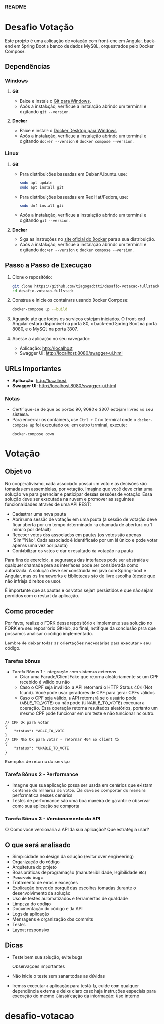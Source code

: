 ### README
# Desafio Votação

Este projeto é uma aplicação de votação com front-end em Angular, back-end em Spring Boot e banco de dados MySQL, orquestrados pelo Docker Compose.

## Dependências

### Windows

1. **Git**
   - Baixe e instale o [Git para Windows](https://gitforwindows.org/).
   - Após a instalação, verifique a instalação abrindo um terminal e digitando `git --version`.

2. **Docker**
   - Baixe e instale o [Docker Desktop para Windows](https://www.docker.com/products/docker-desktop).
   - Após a instalação, verifique a instalação abrindo um terminal e digitando `docker --version` e `docker-compose --version`.

### Linux

1. **Git**
   - Para distribuições baseadas em Debian/Ubuntu, use:
     ```sh
     sudo apt update
     sudo apt install git
     ```
   - Para distribuições baseadas em Red Hat/Fedora, use:
     ```sh
     sudo dnf install git
     ```
   - Após a instalação, verifique a instalação abrindo um terminal e digitando `git --version`.

2. **Docker**
   - Siga as instruções no [site oficial do Docker](https://docs.docker.com/engine/install/) para a sua distribuição.
   - Após a instalação, verifique a instalação abrindo um terminal e digitando `docker --version` e `docker-compose --version`.

## Passo a Passo de Execução

1. Clone o repositório:
   ```sh
   git clone https://github.com/tiagogadotti/desafio-votacao-fullstack
   cd desafio-votacao-fullstack
   ```

2. Construa e inicie os containers usando Docker Compose:
   ```sh
   docker-compose up --build
   ```

3. Aguarde até que todos os serviços estejam iniciados. O front-end Angular estará disponível na porta 80, o back-end Spring Boot na porta 8080, e o MySQL na porta 3307.

4. Acesse a aplicação no seu navegador:
   - Aplicação: [http://localhost](http://localhost)
   - Swagger UI: [http://localhost:8080/swagger-ui.html](http://localhost:8080/swagger-ui.html)

## URLs Importantes

- **Aplicação**: [http://localhost](http://localhost)
- **Swagger UI**: [http://localhost:8080/swagger-ui.html](http://localhost:8080/swagger-ui.html)

### Notas

- Certifique-se de que as portas 80, 8080 e 3307 estejam livres no seu sistema.
- Para encerrar os containers, use `Ctrl + C` no terminal onde o `docker-compose up` foi executado ou, em outro terminal, execute:
  ```sh
  docker-compose down
  ```


# Votação

## Objetivo

No cooperativismo, cada associado possui um voto e as decisões são tomadas em assembleias, por votação. Imagine que você deve criar uma solução we para gerenciar e participar dessas sessões de votação.
Essa solução deve ser executada na nuvem e promover as seguintes funcionalidades através de uma API REST:

- Cadastrar uma nova pauta
- Abrir uma sessão de votação em uma pauta (a sessão de votação deve ficar aberta por
  um tempo determinado na chamada de abertura ou 1 minuto por default)
- Receber votos dos associados em pautas (os votos são apenas 'Sim'/'Não'. Cada associado
  é identificado por um id único e pode votar apenas uma vez por pauta)
- Contabilizar os votos e dar o resultado da votação na pauta

Para fins de exercício, a segurança das interfaces pode ser abstraída e qualquer chamada para as interfaces pode ser considerada como autorizada. A solução deve ser construída em java com Spring-boot e Angular, mas os frameworks e bibliotecas são de livre escolha (desde que não infrinja direitos de uso).

É importante que as pautas e os votos sejam persistidos e que não sejam perdidos com o restart da aplicação.

## Como proceder

Por favor, realize o FORK desse repositório e implemente sua solução no FORK em seu repositório GItHub, ao final, notifique da conclusão para que possamos analisar o código implementado.

Lembre de deixar todas as orientações necessárias para executar o seu código.

### Tarefas bônus

- Tarefa Bônus 1 - Integração com sistemas externos
  - Criar uma Facade/Client Fake que retorna aleátoriamente se um CPF recebido é válido ou não.
  - Caso o CPF seja inválido, a API retornará o HTTP Status 404 (Not found). Você pode usar geradores de CPF para gerar CPFs válidos
  - Caso o CPF seja válido, a API retornará se o usuário pode (ABLE_TO_VOTE) ou não pode (UNABLE_TO_VOTE) executar a operação. Essa operação retorna resultados aleatórios, portanto um mesmo CPF pode funcionar em um teste e não funcionar no outro.

```
// CPF Ok para votar
{
    "status": "ABLE_TO_VOTE
}
// CPF Nao Ok para votar - retornar 404 no client tb
{
    "status": "UNABLE_TO_VOTE
}
```

Exemplos de retorno do serviço

### Tarefa Bônus 2 - Performance

- Imagine que sua aplicação possa ser usada em cenários que existam centenas de
  milhares de votos. Ela deve se comportar de maneira performática nesses
  cenários
- Testes de performance são uma boa maneira de garantir e observar como sua
  aplicação se comporta

### Tarefa Bônus 3 - Versionamento da API

○ Como você versionaria a API da sua aplicação? Que estratégia usar?

## O que será analisado

- Simplicidade no design da solução (evitar over engineering)
- Organização do código
- Arquitetura do projeto
- Boas práticas de programação (manutenibilidade, legibilidade etc)
- Possíveis bugs
- Tratamento de erros e exceções
- Explicação breve do porquê das escolhas tomadas durante o desenvolvimento da solução
- Uso de testes automatizados e ferramentas de qualidade
- Limpeza do código
- Documentação do código e da API
- Logs da aplicação
- Mensagens e organização dos commits
- Testes
- Layout responsivo

## Dicas

- Teste bem sua solução, evite bugs

  Observações importantes
- Não inicie o teste sem sanar todas as dúvidas
- Iremos executar a aplicação para testá-la, cuide com qualquer dependência externa e
  deixe claro caso haja instruções especiais para execução do mesmo
  Classificação da informação: Uso Interno



# desafio-votacao
